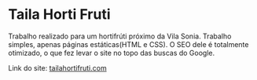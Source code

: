 # Taila Horti Fruti
 
Trabalho realizado para um hortifrúti próximo da Vila Sonia. Trabalho simples, apenas páginas estáticas(HTML e CSS). O SEO dele é totalmente otimizado, o que fez levar o site no topo das buscas do Google.

Link do site: <a href="tailahortifruti.com">tailahortifruti.com</a>
